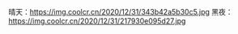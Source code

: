 晴天：https://img.coolcr.cn/2020/12/31/343b42a5b30c5.jpg
黑夜：https://img.coolcr.cn/2020/12/31/217930e095d27.jpg
